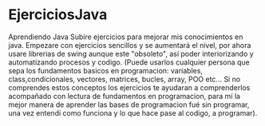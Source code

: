 # EjerciciosJava
Aprendiendo Java
Subire ejercicios para mejorar mis conocimientos en java. Empezare con ejercicios sencillos y se aumentará el nivel, por ahora usare librerias de swing aunque este "obsoleto", así poder interiorizando y automatizando procesos y codigo.
(Puede usarlos cualquier persona que sepa los fundamentos basicos en programacion: variables, class,condicionales, vectores, matrices, bucles, array, POO etc... Si no comprendes estos conceptos los ejercicios te ayudaran a comprenderlos acompañado con lectura de fundamentos en programacion, para mí la mejor manera de aprender las bases de programacion fué sin programar, una vez entendí como funciona y lo que hace pase al codigo, a programar).

